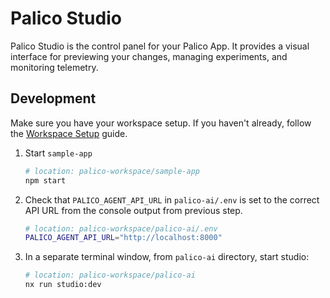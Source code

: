 # Palico Studio

Palico Studio is the control panel for your Palico App. It provides a visual interface for previewing your changes, managing experiments, and monitoring telemetry.

## Development

Make sure you have your workspace setup. If you haven't already, follow the [Workspace Setup](../../CONTRIBUTING.md#workspace-setup) guide.

1. Start `sample-app`
   ```bash
   # location: palico-workspace/sample-app
   npm start
   ```
2. Check that `PALICO_AGENT_API_URL` in `palico-ai/.env` is set to the correct API URL from the console output from previous step.
   ```bash
   # location: palico-workspace/palico-ai/.env
   PALICO_AGENT_API_URL="http://localhost:8000"
   ```
3. In a separate terminal window, from `palico-ai` directory, start studio:
   ```bash
   # location: palico-workspace/palico-ai
   nx run studio:dev
   ```
